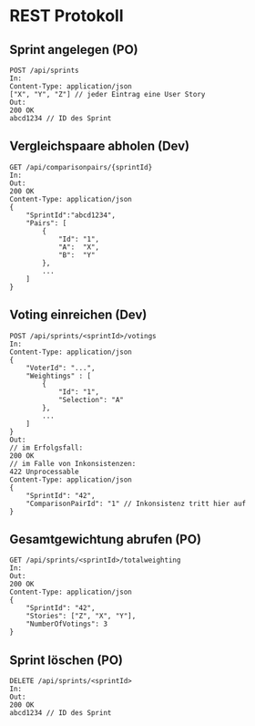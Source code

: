 # REST Protokoll
## Sprint angelegen (PO)
```
POST /api/sprints
In:
Content-Type: application/json
["X", "Y", "Z"] // jeder Eintrag eine User Story
Out:
200 OK
abcd1234 // ID des Sprint
```

## Vergleichspaare abholen (Dev)
```
GET /api/comparisonpairs/{sprintId}
In:
Out:
200 OK
Content-Type: application/json
{
    "SprintId":"abcd1234",
    "Pairs": [
        {
            "Id": "1",
            "A":  "X",
            "B":  "Y"
        },
        ...
    ]
}
```
## Voting einreichen (Dev)
```
POST /api/sprints/<sprintId>/votings
In:
Content-Type: application/json
{
    "VoterId": "...",
    "Weightings" : [
        {
            "Id": "1",
            "Selection": "A"
        },
        ...
    ]
}
Out:
// im Erfolgsfall:
200 OK
// im Falle von Inkonsistenzen:
422 Unprocessable
Content-Type: application/json
{
    "SprintId": "42",
    "ComparisonPairId": "1" // Inkonsistenz tritt hier auf
}
```
## Gesamtgewichtung abrufen (PO)
```
GET /api/sprints/<sprintId>/totalweighting
In:
Out:
200 OK
Content-Type: application/json
{
    "SprintId": "42",
    "Stories": ["Z", "X", "Y"],
    "NumberOfVotings": 3
}
```
## Sprint löschen (PO)
```
DELETE /api/sprints/<sprintId>
In:
Out:
200 OK
abcd1234 // ID des Sprint
```